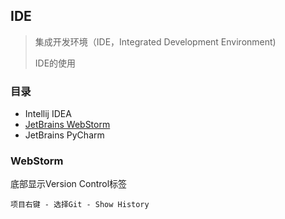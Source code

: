 ## IDE

> 集成开发环境（IDE，Integrated Development Environment)
> 
> IDE的使用


### 目录
* Intellij IDEA
* [JetBrains WebStorm](#WebStorm)
* JetBrains PyCharm

### WebStorm

底部显示Version Control标签

    项目右键 - 选择Git - Show History
